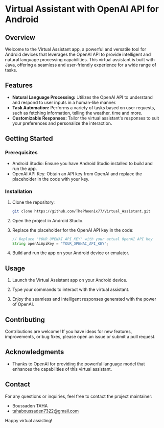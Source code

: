 # Virtual Assistant with OpenAI API for Android

## Overview

Welcome to the Virtual Assistant app, a powerful and versatile tool for Android devices that leverages the OpenAI API to provide intelligent and natural language processing capabilities. This virtual assistant is built with Java, offering a seamless and user-friendly experience for a wide range of tasks.

## Features

- **Natural Language Processing:** Utilizes the OpenAI API to understand and respond to user inputs in a human-like manner.
- **Task Automation:** Performs a variety of tasks based on user requests, such as fetching information, telling the weather, time and more.
- **Customizable Responses:** Tailor the virtual assistant's responses to suit your preferences and personalize the interaction.

## Getting Started

### Prerequisites

- Android Studio: Ensure you have Android Studio installed to build and run the app.
- OpenAI API Key: Obtain an API key from OpenAI and replace the placeholder in the code with your key.

### Installation

1. Clone the repository:

    ```bash
    git clone https://github.com/ThePhoenix77/Virtual_Assistant.git
    ```

2. Open the project in Android Studio.

3. Replace the placeholder for the OpenAI API key in the code:

    ```java
    // Replace "YOUR_OPENAI_API_KEY" with your actual OpenAI API key
    String openAiApiKey = "YOUR_OPENAI_API_KEY";
    ```

4. Build and run the app on your Android device or emulator.

## Usage

1. Launch the Virtual Assistant app on your Android device.

2. Type your commands to interact with the virtual assistant.

3. Enjoy the seamless and intelligent responses generated with the power of OpenAI.

## Contributing

Contributions are welcome! If you have ideas for new features, improvements, or bug fixes, please open an issue or submit a pull request.

## Acknowledgments

- Thanks to OpenAI for providing the powerful language model that enhances the capabilities of this virtual assistant.

## Contact

For any questions or inquiries, feel free to contact the project maintainer:

- Boussaden TAHA
- tahaboussaden7322@gmail.com

Happy virtual assisting!

